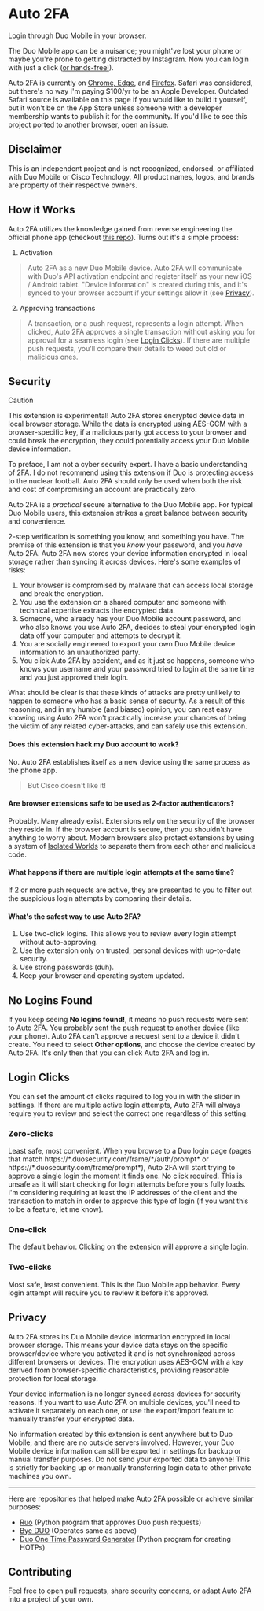 # Auto 2FA
Login through Duo Mobile in your browser.

The Duo Mobile app can be a nuisance; you might've lost your phone or maybe you're prone to getting distracted by Instagram. Now you can login with just a click ([or hands-free!](#login-clicks)).

Auto 2FA is currently on [Chrome, Edge](https://chromewebstore.google.com/detail/auto-2fa/bnfooenhhgcnhdkdjelgmmkpaemlnoek), and [Firefox](https://addons.mozilla.org/en-US/firefox/addon/auto-2fa/). Safari was considered, but there's no way I'm paying $100/yr to be an Apple Developer. Outdated Safari source is available on this page if you would like to build it yourself, but it won't be on the App Store unless someone with a developer membership wants to publish it for the community. If you'd like to see this project ported to another browser, open an issue.

Disclaimer
----------
This is an independent project and is not recognized, endorsed, or affiliated with Duo Mobile or Cisco Technology. All product names, logos, and brands are property of their respective owners.

How it Works
------------
Auto 2FA utilizes the knowledge gained from reverse engineering the official phone app (checkout [this repo](https://github.com/revalo/duo-bypass)). Turns out it's a simple process:

1. Activation
> Auto 2FA as a new Duo Mobile device. Auto 2FA will communicate with Duo's API activation endpoint and register itself as your new iOS / Android tablet. "Device information" is created during this, and it's synced to your browser account if your settings allow it (see [Privacy](#privacy)).
2. Approving transactions
> A transaction, or a push request, represents a login attempt. When clicked, Auto 2FA approves a single transaction without asking you for approval for a seamless login (see [Login Clicks](#login-clicks)). If there are multiple push requests, you'll compare their details to weed out old or malicious ones.

Security
--------
> [!CAUTION]
> This extension is experimental! Auto 2FA stores encrypted device data in local browser storage. While the data is encrypted using AES-GCM with a browser-specific key, if a malicious party got access to your browser and could break the encryption, they could potentially access your Duo Mobile device information.

To preface, I am not a cyber security expert. I have a basic understanding of 2FA. I do not recommend using this extension if Duo is protecting access to the nuclear football. Auto 2FA should only be used when both the risk and cost of compromising an account are practically zero.

Auto 2FA is a *practical* secure alternative to the Duo Mobile app. For typical Duo Mobile users, this extension strikes a great balance between security and convenience.

2-step verification is something you know, and something you have. The premise of this extension is that you *know* your password, and you *have* Auto 2FA. Auto 2FA now stores your device information encrypted in local storage rather than syncing it across devices. Here's some examples of risks:
1. Your browser is compromised by malware that can access local storage and break the encryption.
2. You use the extension on a shared computer and someone with technical expertise extracts the encrypted data.
3. Someone, who already has your Duo Mobile account password, and who also knows you use Auto 2FA, decides to steal your encrypted login data off your computer and attempts to decrypt it.
4. You are socially engineered to export your own Duo Mobile device information to an unauthorized party.
5. You click Auto 2FA by accident, and as it just so happens, someone who knows your username and your password tried to login at the same time and you just approved their login.

What should be clear is that these kinds of attacks are pretty unlikely to happen to someone who has a basic sense of security. As a result of this reasoning, and in my humble (and biased) opinion, you can rest easy knowing using Auto 2FA won't practically increase your chances of being the victim of any related cyber-attacks, and can safely use this extension.

#### Does this extension hack my Duo account to work?
No. Auto 2FA establishes itself as a new device using the same process as the phone app.
> But Cisco doesn't like it!

#### Are browser extensions safe to be used as 2-factor authenticators?
Probably. Many already exist. Extensions rely on the security of the browser they reside in. If the browser account is secure, then you shouldn't have anything to worry about. Modern browsers also protect extensions by using a system of [Isolated Worlds](https://developer.chrome.com/docs/extensions/mv3/content_scripts/#isolated_world) to separate them from each other and malicious code.

#### What happens if there are multiple login attempts at the same time?
If 2 or more push requests are active, they are presented to you to filter out the suspicious login attempts by comparing their details.

#### What's the safest way to use Auto 2FA?
1. Use two-click logins. This allows you to review every login attempt without auto-approving.
2. Use the extension only on trusted, personal devices with up-to-date security.
3. Use strong passwords (duh).
4. Keep your browser and operating system updated.

No Logins Found
----------------
If you keep seeing **No logins found!**, it means no push requests were sent to Auto 2FA. You probably sent the push request to another device (like your phone). Auto 2FA can't approve a request sent to a device it didn't create. You need to select **Other options**, and choose the device created by Auto 2FA. It's only then that you can click Auto 2FA and log in.

Login Clicks
------------
You can set the amount of clicks required to log you in with the slider in settings. If there are multiple active login attempts, Auto 2FA will always require you to review and select the correct one regardless of this setting.

### Zero-clicks
Least safe, most convenient. When you browse to a Duo login page (pages that match https://\*.duosecurity.com/frame/\*/auth/prompt\* or https://\*.duosecurity.com/frame/prompt\*), Auto 2FA will start trying to approve a single login the moment it finds one. No click required. This is unsafe as it will start checking for login attempts before yours fully loads. I'm considering requiring at least the IP addresses of the client and the transaction to match in order to approve this type of login (if you want this to be a feature, let me know).

### One-click
The default behavior. Clicking on the extension will approve a single login.

### Two-clicks
Most safe, least convenient. This is the Duo Mobile app behavior. Every login attempt will require you to review it before it's approved.

Privacy
-------
Auto 2FA stores its Duo Mobile device information encrypted in local browser storage. This means your device data stays on the specific browser/device where you activated it and is not synchronized across different browsers or devices. The encryption uses AES-GCM with a key derived from browser-specific characteristics, providing reasonable protection for local storage.

Your device information is no longer synced across devices for security reasons. If you want to use Auto 2FA on multiple devices, you'll need to activate it separately on each one, or use the export/import feature to manually transfer your encrypted data.

No information created by this extension is sent anywhere but to Duo Mobile, and there are no outside servers involved. However, your Duo Mobile device information can still be exported in settings for backup or manual transfer purposes. Do not send your exported data to anyone! This is strictly for backing up or manually transferring login data to other private machines you own.

----------------
Here are repositories that helped make Auto 2FA possible or achieve similar purposes:

- [Ruo](https://github.com/falsidge/ruo) (Python program that approves Duo push requests)
- [Bye DUO](https://github.com/yuchenliu15/bye-duo) (Operates same as above)
- [Duo One Time Password Generator](https://github.com/revalo/duo-bypass) (Python program for creating HOTPs)

Contributing
------------
Feel free to open pull requests, share security concerns, or adapt Auto 2FA into a project of your own.
